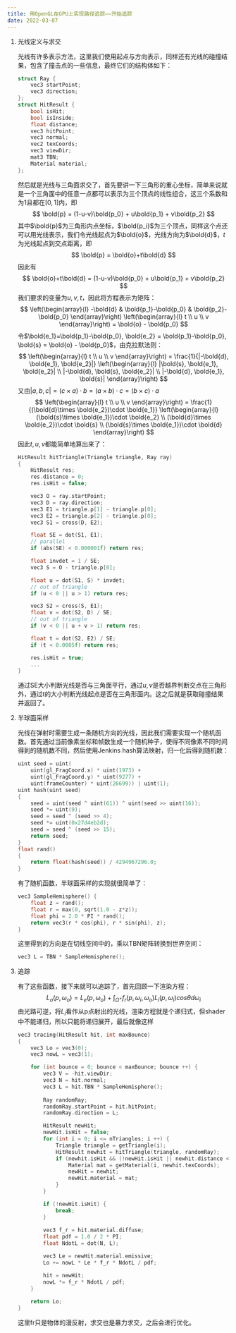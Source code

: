 ```yaml
---
title: 用OpenGL在GPU上实现路径追踪——开始追踪
date: 2022-03-07
---
```


1. 光线定义与求交

    光线有许多表示方法，这里我们使用起点与方向表示，同样还有光线的碰撞结果，包含了撞击点的一些信息，最终它们的结构体如下：
    ```cpp
    struct Ray {
        vec3 startPoint;
        vec3 direction;
    };
    struct HitResult {
        bool isHit;
        bool isInside;
        float distance;
        vec3 hitPoint;
        vec3 normal;
        vec2 texCoords;
        vec3 viewDir;
        mat3 TBN;
        Material material;
    };
    ```
    然后就是光线与三角面求交了，首先要讲一下三角形的重心坐标，简单来说就是一个三角面中的任意一点都可以表示为三个顶点的线性组合，这三个系数和为1且都在$[0, 1]$内，即
    $$
    \bold{p} = (1-u-v)\bold{p_0} + u\bold{p_1} + v\bold{p_2}
    $$
    其中$\bold{p}$为三角形内点坐标，$\bold{p_i}$为三个顶点，同样这个点还可以用光线表示，我们令光线起点为$\bold{o}$，光线方向为$\bold{d}$，$t$为光线起点到交点距离，即
    $$
    \bold{p} = \bold{o}+t\bold{d}
    $$
    因此有
    $$
    \bold{o}+t\bold{d} = (1-u-v)\bold{p_0} + u\bold{p_1} + v\bold{p_2}
    $$
    我们要求的变量为$u, v, t$，因此将方程表示为矩阵：
    $$
    \left(\begin{array}{l}
    -\bold{d} & \bold{p_1}-\bold{p_0} & \bold{p_2}-\bold{p_0}
    \end{array}\right)
    \left(\begin{array}{l}
    t \\
    u \\
    v
    \end{array}\right)
    = \bold{o} - \bold{p_0}
    $$
    令$\bold{e_1}=\bold{p_1}-\bold{p_0}, \bold{e_2} = \bold{p_1}-\bold{p_0}, \bold{s} = \bold{o} - \bold{p_0}$，由克拉默法则：
    $$
    \left(\begin{array}{l}
    t \\
    u \\
    v
    \end{array}\right)
    = \frac{1}{|-\bold{d}, \bold{e_1}, \bold{e_2}|}
    \left(\begin{array}{l}
    |\bold{s}, \bold{e_1}, \bold{e_2}| \\
    |-\bold{d}, \bold{s}, \bold{e_2}| \\
    |-\bold{d}, \bold{e_1}, \bold{s}|
    \end{array}\right)
    $$
    又由$|a,b,c|=(c\times a)\cdot b=(a\times b)\cdot c=(b\times c)\cdot a$
    $$
    \left(\begin{array}{l}
    t \\
    u \\
    v
    \end{array}\right)
    = \frac{1}{(\bold{d}\times \bold{e_2})\cdot \bold{e_1}}
    \left(\begin{array}{l}
    (\bold{s}\times \bold{e_1})\cdot \bold{e_2} \\
    (\bold{d}\times \bold{e_2})\cdot \bold{s} \\
    (\bold{s}\times \bold{e_1})\cdot \bold{d}
    \end{array}\right)
    $$
    因此$t, u, v$都能简单地算出来了：
    ```cpp
    HitResult hitTriangle(Triangle triangle, Ray ray)
    {
        HitResult res;
        res.distance = 0;
        res.isHit = false;

        vec3 O = ray.startPoint;
        vec3 D = ray.direction;
        vec3 E1 = triangle.p[1] - triangle.p[0];
        vec3 E2 = triangle.p[2] - triangle.p[0];
        vec3 S1 = cross(D, E2);

        float SE = dot(S1, E1);
        // parallel
        if (abs(SE) < 0.000001f) return res;

        float invdet = 1 / SE;
        vec3 S = O - triangle.p[0];

        float u = dot(S1, S) * invdet;
        // out of triangle
        if (u < 0 || u > 1) return res;

        vec3 S2 = cross(S, E1);
        float v = dot(S2, D) / SE;
        // out of triangle
        if (v < 0 || u + v > 1) return res;

        float t = dot(S2, E2) / SE;
        if (t < 0.0005f) return res;

        res.isHit = true;
        ...
    }
    ```
    通过SE大小判断光线是否与三角面平行，通过$u, v$是否越界判断交点在三角形外，通过$t$的大小判断光线起点是否在三角形面内。这之后就是获取碰撞结果并返回了。

2. 半球面采样

    光线在弹射时需要生成一条随机方向的光线，因此我们需要实现一个随机函数。首先通过当前像素坐标和帧数生成一个随机种子，使得不同像素不同时间得到的随机数不同，然后使用Jenkins hash算法映射，归一化后得到随机数：
    ```cpp
    uint seed = uint(
        uint(gl_FragCoord.x) * uint(1973) + 
        uint(gl_FragCoord.y) * uint(9277) + 
        uint(frameCounter) * uint(26699)) | uint(1);
    uint hash(uint seed)
    {
        seed = uint(seed ^ uint(61)) ^ uint(seed >> uint(16));
        seed *= uint(9);
        seed = seed ^ (seed >> 4);
        seed *= uint(0x27d4eb2d);
        seed = seed ^ (seed >> 15);
        return seed;
    }
    float rand()
    {
        return float(hash(seed)) / 4294967296.0;
    }
    ```
    有了随机函数，半球面采样的实现就很简单了：
    ```cpp
    vec3 SampleHemisphere() {
        float z = rand();
        float r = max(0, sqrt(1.0 - z*z));
        float phi = 2.0 * PI * rand();
        return vec3(r * cos(phi), r * sin(phi), z);
    }
    ```
    这里得到的方向是在切线空间中的，乘以TBN矩阵转换到世界空间：
    ```cpp
    vec3 L = TBN * SampleHemisphere();
    ```

3. 追踪

    有了这些函数，接下来就可以追踪了，首先回顾一下渲染方程：
    $$
    L_o(p, \omega_o) = L_e(p, \omega_o) + \int_{\Omega^+}f_r(p, \omega_i, \omega_o)L_i(p, \omega_i)cos\theta d\omega_i
    $$
    由光路可逆，将$L_i$看作从p点射出的光线，渲染方程就是个递归式，但shader中不能递归，所以只能将递归展开，最后就像这样
    ```cpp
    vec3 tracing(HitResult hit, int maxBounce)
    {
        vec3 Lo = vec3(0);
        vec3 nowL = vec3(1);

        for (int bounce = 0; bounce < maxBounce; bounce ++) {
            vec3 V = -hit.viewDir;
            vec3 N = hit.normal;
            vec3 L = hit.TBN * SampleHemisphere();
            
            Ray randomRay;
            randomRay.startPoint = hit.hitPoint;
            randomRay.direction = L;

            HitResult newHit;
            newHit.isHit = false;
            for (int i = 0; i <= nTriangles; i ++) {
                Triangle triangle = getTriangle(i);
                HitResult newhit = hitTriangle(triangle, randomRay);
                if (newhit.isHit && (!newHit.isHit || newhit.distance < newHit.distance)) {
                    Material mat = getMaterial(i, newhit.texCoords);
                    newHit = newhit;
                    newHit.material = mat;
                }
            }

            if (!newHit.isHit) {
                break;
            }
            
            vec3 f_r = hit.material.diffuse;
            float pdf = 1.0 / 2 * PI;
            float NdotL = dot(N, L);

            vec3 Le = newHit.material.emissive;
            Lo += nowL * Le * f_r * NdotL / pdf;             

            hit = newHit;
            nowL *= f_r * NdotL / pdf;
        }
        
        return Lo;
    }
    ```
    这里fr只是物体的漫反射，求交也是暴力求交，之后会进行优化。
